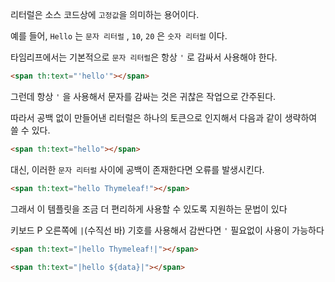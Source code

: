 
리터럴은 소스 코드상에 `고정값`을 의미하는 용어이다.

예를 들어, `Hello` 는 `문자 리터럴` , `10`, `20` 은 `숫자 리터럴` 이다.


타임리프에서는 기본적으로 `문자 리터럴`은 항상 `'` 로 감싸서 사용해야 한다.

```html
<span th:text="'hello'"></span>
```

그런데 항상 `'` 을 사용해서 문자를 감싸는 것은 귀찮은 작업으로 간주된다.

따라서 공백 없이 만들어낸 리터럴은 하나의 토큰으로 인지해서 다음과 같이 생략하여 쓸 수 있다.

```html
<span th:text="hello"></span>
```


대신, 이러한 `문자 리터럴` 사이에 공백이 존재한다면 오류를 발생시킨다.


```html
<span th:text="hello Thymeleaf!"></span>
```

그래서 이 템플릿을 조금 더 편리하게 사용할 수 있도록 지원하는 문법이 있다 

키보드 P 오른쪽에 `|`(수직선 바) 기호를 사용해서 감싼다면 `'` 필요없이 사용이 가능하다

```html
<span th:text="|hello Thymeleaf!|"></span>

<span th:text="|hello ${data}|"></span>

```
